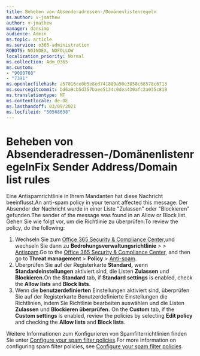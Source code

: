 ```yaml
---
title: Beheben von Absenderadressen-/Domänenlistenregeln
ms.author: v-jmathew
author: v-jmathew
manager: dansimp
audience: Admin
ms.topic: article
ms.service: o365-administration
ROBOTS: NOINDEX, NOFOLLOW
localization_priority: Normal
ms.collection: Adm_O365
ms.custom:
- "9000760"
- "7391"
ms.openlocfilehash: a57016ce0b5e8ed741889a50e3858c68578c6713
ms.sourcegitcommit: bd6a9cb5d357baee5134c0dea430afc2a035c810
ms.translationtype: MT
ms.contentlocale: de-DE
ms.lasthandoff: 03/09/2021
ms.locfileid: "50568638"
---
```

# <a name="fix-sender-addressdomain-list-rules"></a><span data-ttu-id="1fb99-102">Beheben von Absenderadressen-/Domänenlistenregeln</span><span class="sxs-lookup"><span data-stu-id="1fb99-102">Fix Sender Address/Domain list rules</span></span>

<span data-ttu-id="1fb99-103">Eine Antispamrichtlinie in Ihrem Mandanten hat diese Nachricht beeinflusst.</span><span class="sxs-lookup"><span data-stu-id="1fb99-103">An anti-spam policy in your tenant affected this message.</span></span> <span data-ttu-id="1fb99-104">Der Absender der Nachricht wurde in einer Liste "Zulassen" oder "Blockieren" gefunden.</span><span class="sxs-lookup"><span data-stu-id="1fb99-104">The sender of the message was found in an Allow or Block list.</span></span> <span data-ttu-id="1fb99-105">Gehen Sie wie folgt vor, um die Richtlinie zu überprüfen:</span><span class="sxs-lookup"><span data-stu-id="1fb99-105">To review the policy, do the following:</span></span>

1. <span data-ttu-id="1fb99-106">Wechseln Sie zum [Office 365 Security & Compliance Center,](https://go.microsoft.com/fwlink/p/?linkid=2077143)und wechseln Sie dann zu **Bedrohungsverwaltungsrichtlinie**  >    >  [Antispam](https://go.microsoft.com/fwlink/?linkid=2101518).</span><span class="sxs-lookup"><span data-stu-id="1fb99-106">Go to the [Office 365 Security & Compliance Center](https://go.microsoft.com/fwlink/p/?linkid=2077143), and then go to **Threat management** > **Policy** > [Anti-spam](https://go.microsoft.com/fwlink/?linkid=2101518).</span></span>
2. <span data-ttu-id="1fb99-107">Überprüfen Sie auf der Registerkarte **Standard,** wenn **Standardeinstellungen** aktiviert sind, die Listen **Zulassen** und **Blockieren.**</span><span class="sxs-lookup"><span data-stu-id="1fb99-107">On the **Standard** tab, if **Standard settings** is enabled, check the **Allow lists** and **Block lists**.</span></span>
3. <span data-ttu-id="1fb99-108">Wenn die **benutzerdefinierten** Einstellungen aktiviert sind, überprüfen  Sie auf der Registerkarte Benutzerdefinierte Einstellungen die Richtlinien, indem Sie Richtlinie bearbeiten auswählen und die Listen **Zulassen** und **Blockieren überprüfen.** </span><span class="sxs-lookup"><span data-stu-id="1fb99-108">On the **Custom** tab, if the **Custom settings** is enabled, review the policies by selecting **Edit policy** and checking the **Allow lists** and **Block lists**.</span></span>

<span data-ttu-id="1fb99-109">Weitere Informationen zum Konfigurieren von Spamfilterrichtlinien finden Sie unter [Configure your spam filter policies](https://go.microsoft.com/fwlink/?linkid=2101431).</span><span class="sxs-lookup"><span data-stu-id="1fb99-109">For more information on configuring spam filter policies, see [Configure your spam filter policies](https://go.microsoft.com/fwlink/?linkid=2101431).</span></span>
